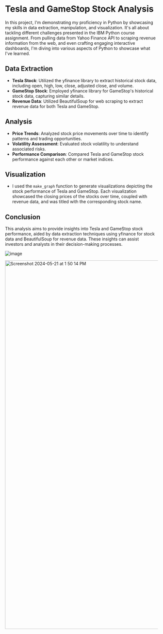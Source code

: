 # Tesla and GameStop Stock Analysis

In this project, I'm demonstrating my proficiency in Python by showcasing my skills in data extraction, manipulation, and visualization. It's all about tackling different challenges presented in the IBM Python course assignment. From pulling data from Yahoo Finance API to scraping revenue information from the web, and even crafting engaging interactive dashboards, I'm diving into various aspects of Python to showcase what I've learned.

## Data Extraction

- **Tesla Stock**: Utilized the yfinance library to extract historical stock data, including open, high, low, close, adjusted close, and volume.
- **GameStop Stock**: Employed yfinance library for GameStop's historical stock data, capturing similar details.
- **Revenue Data**: Utilized BeautifulSoup for web scraping to extract revenue data for both Tesla and GameStop.

## Analysis

- **Price Trends**: Analyzed stock price movements over time to identify patterns and trading opportunities.
- **Volatility Assessment**: Evaluated stock volatility to understand associated risks.
- **Performance Comparison**: Compared Tesla and GameStop stock performance against each other or market indices.

## Visualization

- I used the `make_graph` function to generate visualizations depicting the stock performance of Tesla and GameStop. Each visualization showcased the closing prices of the stocks over time, coupled with revenue data, and was titled with the corresponding stock name.

## Conclusion

This analysis aims to provide insights into Tesla and GameStop stock performance, aided by data extraction techniques using yfinance for stock data and BeautifulSoup for revenue data. These insights can assist investors and analysts in their decision-making processes.

![image](https://github.com/shackerica/python-project-for-data-science/assets/19885127/f3acba1d-5900-4493-a537-5ffb7a4e169b)

<img width="1212" alt="Screenshot 2024-05-21 at 1 50 14 PM" src="https://github.com/shackerica/python-project-for-data-science/assets/19885127/1c14095a-7c55-42cf-a9ae-c061c198cabd">

